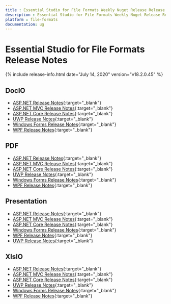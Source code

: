 ```yaml
---
title : Essential Studio for File Formats Weekly Nuget Release Release Notes  
description : Essential Studio for File Formats Weekly Nuget Release Release Notes  
platform : file-formats
documentation: ug
---
```


# Essential Studio for File Formats  Release Notes  

{% include release-info.html date="July 14, 2020" version="v18.2.0.45" %} 

## DocIO

* [ASP.NET Release Notes](/aspnet/release-notes/v18.2.0.45#docio){:target="_blank"}
* [ASP.NET MVC Release Notes](/aspnetmvc/release-notes/v18.2.0.45#docio){:target="_blank"}
* [ASP.NET Core Release Notes](/aspnet-core/release-notes/v18.2.0.45#docio){:target="_blank"}
* [UWP Release Notes](/uwp/release-notes/v18.2.0.45#docio){:target="_blank"}
* [Windows Forms Release Notes](/windowsforms/release-notes/v18.2.0.45#docio){:target="_blank"}
* [WPF Release Notes](/wpf/release-notes/v18.2.0.45#docio){:target="_blank"}


## PDF

* [ASP.NET Release Notes](/aspnet/release-notes/v18.2.0.45#pdf){:target="_blank"}
* [ASP.NET MVC Release Notes](/aspnetmvc/release-notes/v18.2.0.45#pdf){:target="_blank"}
* [ASP.NET Core Release Notes](/aspnet-core/release-notes/v18.2.0.45#pdf){:target="_blank"}
* [UWP Release Notes](/uwp/release-notes/v18.2.0.45#pdf){:target="_blank"}
* [Windows Forms Release Notes](/windowsforms/release-notes/v18.2.0.45#pdf){:target="_blank"}
* [WPF Release Notes](/wpf/release-notes/v18.2.0.45#pdf){:target="_blank"}


## Presentation

* [ASP.NET Release Notes](/aspnet/release-notes/v18.2.0.45#presentation){:target="_blank"}
* [ASP.NET MVC Release Notes](/aspnetmvc/release-notes/v18.2.0.45#presentation){:target="_blank"}
* [ASP.NET Core Release Notes](/aspnet-core/release-notes/v18.2.0.45#presentation){:target="_blank"}
* [Windows Forms Release Notes](/windowsforms/release-notes/v18.2.0.45#presentation){:target="_blank"}
* [WPF Release Notes](/wpf/release-notes/v18.2.0.45#presentation){:target="_blank"}
* [UWP Release Notes](/uwp/release-notes/v18.2.0.45#presentation){:target="_blank"}


## XlsIO

* [ASP.NET Release Notes](/aspnet/release-notes/v18.2.0.45#xlsio){:target="_blank"}
* [ASP.NET MVC Release Notes](/aspnetmvc/release-notes/v18.2.0.45#xlsio){:target="_blank"}
* [ASP.NET Core Release Notes](/aspnet-core/release-notes/v18.2.0.45#xlsio){:target="_blank"}
* [UWP Release Notes](/uwp/release-notes/v18.2.0.45#xlsio){:target="_blank"}
* [Windows Forms Release Notes](/windowsforms/release-notes/v18.2.0.45#xlsio){:target="_blank"}
* [WPF Release Notes](/wpf/release-notes/v18.2.0.45#xlsio){:target="_blank"}
